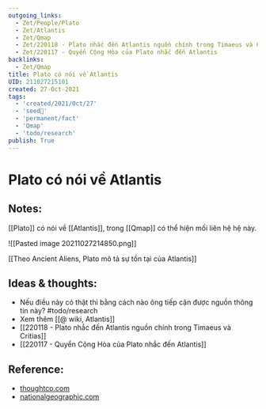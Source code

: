 ```yaml
---
outgoing_links:
  - Zet/People/Plato
  - Zet/Atlantis
  - Zet/Qmap
  - Zet/220118 - Plato nhắc đến Atlantis nguồn chính trong Timaeus và Critias
  - Zet/220117 - Quyển Cộng Hòa của Plato nhắc đến Atlantis
backlinks:
  - Zet/Qmap
title: Plato có nói về Atlantis
UID: 211027215101
created: 27-Oct-2021
tags:
  - 'created/2021/Oct/27'
  - 'seed🥜'
  - 'permanent/fact'
  - 'Qmap'
  - 'todo/research'
publish: True
---
```

# Plato có nói về Atlantis

## Notes:
[[Plato]] có nói về [[Atlantis]], trong [[Qmap]] có thể hiện mối liên hệ hệ này.

![[Pasted image 20211027214850.png]]

[[Theo Ancient Aliens, Plato mô tả sự tồn tại của Atlantis]]

## Ideas & thoughts:
- Nếu điều này có thật thì bằng cách nào ông tiếp cận được nguồn thông tin này? #todo/research 
- Xem thêm [[@ wiki, Atlantis]]
- [[220118 - Plato nhắc đến Atlantis nguồn chính trong Timaeus và Critias]]
- [[220117 - Quyển Cộng Hòa của Plato nhắc đến Atlantis]]

## Reference:
- [thoughtco.com](https://www.thoughtco.com/platos-atlantis-from-the-timaeus-119667)
- [nationalgeographic.com](https://www.nationalgeographic.com/history/article/atlantis)
